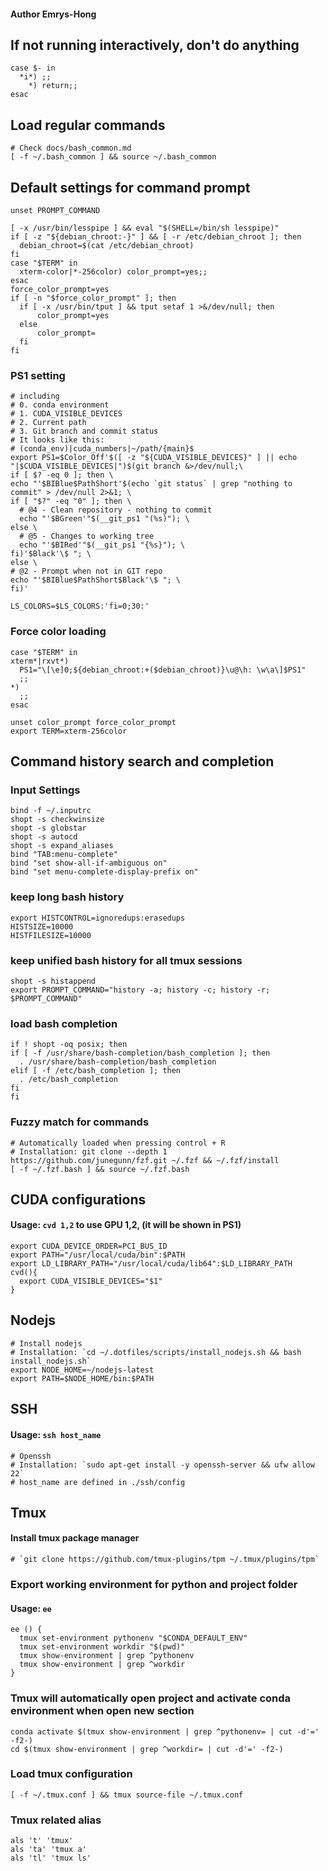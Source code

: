 #### Author Emrys-Hong
## If not running interactively, don't do anything
    case $- in
      *i*) ;;
        *) return;;
    esac






## Load regular commands
    # Check docs/bash_common.md
    [ -f ~/.bash_common ] && source ~/.bash_common






## Default settings for command prompt
    unset PROMPT_COMMAND

    [ -x /usr/bin/lesspipe ] && eval "$(SHELL=/bin/sh lesspipe)"
    if [ -z "${debian_chroot:-}" ] && [ -r /etc/debian_chroot ]; then
      debian_chroot=$(cat /etc/debian_chroot)
    fi
    case "$TERM" in
      xterm-color|*-256color) color_prompt=yes;;
    esac
    force_color_prompt=yes
    if [ -n "$force_color_prompt" ]; then
      if [ -x /usr/bin/tput ] && tput setaf 1 >&/dev/null; then
          color_prompt=yes
      else
          color_prompt=
      fi
    fi

### PS1 setting 
    # including
    # 0. conda environment
    # 1. CUDA_VISIBLE_DEVICES
    # 2. Current path
    # 3. Git branch and commit status
    # It looks like this:
    # (conda_env)|cuda_numbers|~/path/{main}$
    export PS1=$Color_Off'$([ -z "${CUDA_VISIBLE_DEVICES}" ] || echo "|$CUDA_VISIBLE_DEVICES|")$(git branch &>/dev/null;\
    if [ $? -eq 0 ]; then \
    echo "'$BIBlue$PathShort'$(echo `git status` | grep "nothing to commit" > /dev/null 2>&1; \
    if [ "$?" -eq "0" ]; then \
      # @4 - Clean repository - nothing to commit
      echo "'$BGreen'"$(__git_ps1 "(%s)"); \
    else \
      # @5 - Changes to working tree
      echo "'$BIRed'"$(__git_ps1 "{%s}"); \
    fi)'$Black'\$ "; \
    else \
    # @2 - Prompt when not in GIT repo
    echo "'$BIBlue$PathShort$Black'\$ "; \
    fi)'

    LS_COLORS=$LS_COLORS:'fi=0;30:'

### Force color loading
    case "$TERM" in
    xterm*|rxvt*)
      PS1="\[\e]0;${debian_chroot:+($debian_chroot)}\u@\h: \w\a\]$PS1"
      ;;
    *)
      ;;
    esac

    unset color_prompt force_color_prompt
    export TERM=xterm-256color






## Command history search and completion

### Input Settings
    bind -f ~/.inputrc
    shopt -s checkwinsize
    shopt -s globstar
    shopt -s autocd
    shopt -s expand_aliases
    bind "TAB:menu-complete"
    bind "set show-all-if-ambiguous on"
    bind "set menu-complete-display-prefix on"

### keep long bash history
    export HISTCONTROL=ignoredups:erasedups
    HISTSIZE=10000
    HISTFILESIZE=10000

### keep unified bash history for all tmux sessions
    shopt -s histappend
    export PROMPT_COMMAND="history -a; history -c; history -r; $PROMPT_COMMAND"

### load bash completion
    if ! shopt -oq posix; then
    if [ -f /usr/share/bash-completion/bash_completion ]; then
      . /usr/share/bash-completion/bash_completion
    elif [ -f /etc/bash_completion ]; then
      . /etc/bash_completion
    fi
    fi

### Fuzzy match for commands
    # Automatically loaded when pressing control + R
    # Installation: git clone --depth 1 https://github.com/junegunn/fzf.git ~/.fzf && ~/.fzf/install
    [ -f ~/.fzf.bash ] && source ~/.fzf.bash






## CUDA configurations
#### Usage: `cvd 1,2` to use GPU 1,2, (it will be shown in PS1)
    export CUDA_DEVICE_ORDER=PCI_BUS_ID
    export PATH="/usr/local/cuda/bin":$PATH
    export LD_LIBRARY_PATH="/usr/local/cuda/lib64":$LD_LIBRARY_PATH
    cvd(){
      export CUDA_VISIBLE_DEVICES="$1"
    }





## Nodejs
    # Install nodejs
    # Installation: `cd ~/.dotfiles/scripts/install_nodejs.sh && bash install_nodejs.sh`
    export NODE_HOME=~/nodejs-latest
    export PATH=$NODE_HOME/bin:$PATH






## SSH
#### Usage: `ssh host_name`
    # Openssh
    # Installation: `sudo apt-get install -y openssh-server && ufw allow 22`
    # host_name are defined in ./ssh/config





## Tmux
#### Install tmux package manager
    # `git clone https://github.com/tmux-plugins/tpm ~/.tmux/plugins/tpm`

### Export working environment for python and project folder
#### Usage: `ee`

    ee () {
      tmux set-environment pythonenv "$CONDA_DEFAULT_ENV"
      tmux set-environment workdir "$(pwd)"
      tmux show-environment | grep ^pythonenv
      tmux show-environment | grep ^workdir
    }

### Tmux will automatically open project and activate conda environment when open new section
    conda activate $(tmux show-environment | grep ^pythonenv= | cut -d'=' -f2-)
    cd $(tmux show-environment | grep ^workdir= | cut -d'=' -f2-)

### Load tmux configuration
    [ -f ~/.tmux.conf ] && tmux source-file ~/.tmux.conf

### Tmux related alias
    als 't' 'tmux'
    als 'ta' 'tmux a'
    als 'tl' 'tmux ls'
